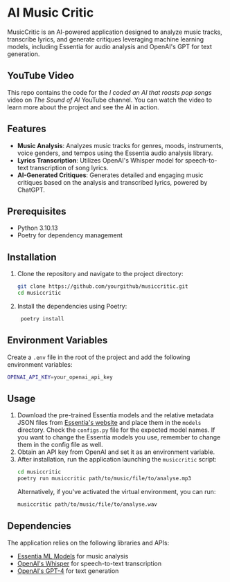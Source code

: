# AI Music Critic

MusicCritic is an AI-powered application designed to analyze 
music tracks, transcribe lyrics, and generate critiques 
leveraging machine learning models, including 
Essentia for audio analysis and OpenAI's GPT for text generation. 

## YouTube Video
This repo contains the code for the *I coded an AI that roasts pop songs* 
video on *The Sound of AI* YouTube channel. You can watch the video to 
learn more about the project and see the AI in action.

## Features
- **Music Analysis**: Analyzes music tracks for genres, moods, instruments, 
voice genders, and tempos using the Essentia audio analysis library.
- **Lyrics Transcription**: Utilizes OpenAI's Whisper model for 
  speech-to-text transcription of song lyrics. 
- **AI-Generated Critiques**: Generates detailed and engaging music critiques 
  based on the analysis and transcribed lyrics, powered by ChatGPT.

## Prerequisites
- Python 3.10.13 
- Poetry for dependency management

## Installation

1. Clone the repository and navigate to the project directory:
   ```bash
   git clone https://github.com/yourgithub/musiccritic.git 
   cd musiccritic
   ```
2. Install the dependencies using Poetry:
   ```bash
    poetry install
    ```

## Environment Variables
Create a `.env` file in the root of the project and add the following environment variables:
```bash
OPENAI_API_KEY=your_openai_api_key
```

## Usage
1. Download the pre-trained Essentia models and the relative metadata JSON 
   files from [Essentia's website](https://essentia.upf.edu/models.html) and place them in the `models` 
   directory. Check the `configs.py` file for the expected model names. If 
   you want to change the Essentia models you use, remember to change them in 
   the config file as well.
2. Obtain an API key from OpenAI and set it as an environment variable.
2. After installation, run the application launching the `musiccritic` script:
   ```bash
   cd musiccritic
   poetry run musiccritic path/to/music/file/to/analyse.mp3
   ```
   Alternatively, if you've activated the virtual environment, you can run:
   ```bash
   musiccritic path/to/music/file/to/analyse.wav
   ```    

## Dependencies
The application relies on the following libraries and APIs:
- [Essentia ML Models](https://essentia.upf.edu/models.html) for music analysis
- [OpenAI's Whisper](https://platform.openai.com/docs/guides/speech-to-text) for speech-to-text transcription
- [OpenAI's GPT-4](https://platform.openai.com/docs/guides/text-generation/chat-completions-api) for text generation
